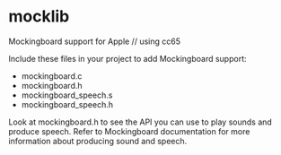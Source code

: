 # mocklib
Mockingboard support for Apple // using cc65

Include these files in your project to add Mockingboard support:
* mockingboard.c
* mockingboard.h
* mockingboard_speech.s
* mockingboard_speech.h

Look at mockingboard.h to see the API you can use to play sounds and produce speech.
Refer to Mockingboard documentation for more information about producing sound and speech.
